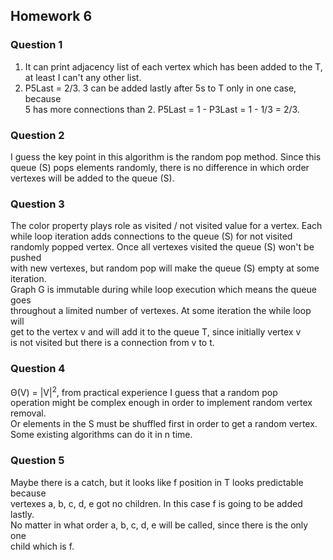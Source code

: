 ## Homework 6

### Question 1

1)  It can print adjacency list of each vertex which has been added to the T, 
    at least I can't any other list.  
2)  P5Last = 2/3. 3 can be added lastly after 5s to T only in one case, because  
    5 has more connections than 2. P5Last = 1 - P3Last = 1 - 1/3 = 2/3.
    
### Question 2

I guess the key point in this algorithm is the random pop method. Since this  
queue (S) pops elements randomly, there is no difference in which order  
vertexes will be added to the queue (S).

### Question 3

The color property plays role as visited / not visited value for a vertex. 
Each while loop iteration adds connections to the queue (S) for not visited 
randomly popped vertex. Once all vertexes visited the queue (S) won't be pushed  
with new vertexes, but random pop will make the queue (S) empty at some iteration.  
Graph G is immutable during while loop execution which means the queue goes  
throughout a limited number of vertexes. At some iteration the while loop will  
get to the vertex v and will add it to the queue T, since initially vertex v  
is not visited but there is a connection from v to t.  

### Question 4
Θ(V) = |V|<sup>2</sup>, from practical experience I guess that a random pop  
operation might be complex enough in order to implement random vertex removal.  
Or elements in the S must be shuffled first in order to get a random vertex.  
Some existing algorithms can do it in n time.

### Question 5
Maybe there is a catch, but it looks like f position in T looks predictable because  
vertexes a, b, c, d, e got no children. In this case f is going to be added lastly.  
No matter in what order a, b, c, d, e will be called, since there is the only one  
child which is f.
